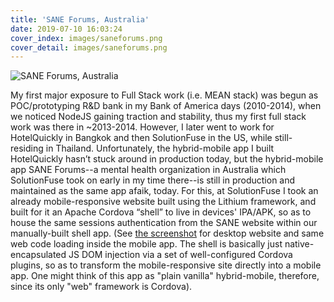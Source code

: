 ```yaml
---
title: 'SANE Forums, Australia'
date: 2019-07-10 16:03:24
cover_index: images/saneforums.png
cover_detail: images/saneforums.png
---
```


![SANE Forums, Australia](/images/saneforums.png)

My first major exposure to Full Stack work (i.e. MEAN stack) was begun as POC/prototyping R&D bank in my Bank of America days (2010-2014), when we noticed NodeJS gaining traction and stability, thus my first full stack work was there in ~2013-2014. However, I later went to work for HotelQuickly in Bangkok and then SolutionFuse in the US, while still-residing in Thailand. Unfortunately, the hybrid-mobile app I built HotelQuickly hasn’t stuck around in production today, but the hybrid-mobile app SANE Forums--a mental health organization in Australia which SolutionFuse took on early in my time there--is still in production and maintained as the same app afaik, today. For this, at SolutionFuse I took an already mobile-responsive website built using the Lithium framework, and built for it an Apache Cordova “shell” to live in devices' IPA/APK, so as to house the same sessions authentication from the SANE website within our manually-built shell app. (See <a href="/images/saneforums.png">the screenshot</a> for desktop website and same web code loading inside the mobile app. The shell is basically just native-encapsulated JS DOM injection via a set of well-configured Cordova plugins, so as to transform the mobile-responsive site directly into a mobile app. One might think of this app as "plain vanilla" hybrid-mobile, therefore, since its only "web" framework is Cordova).
